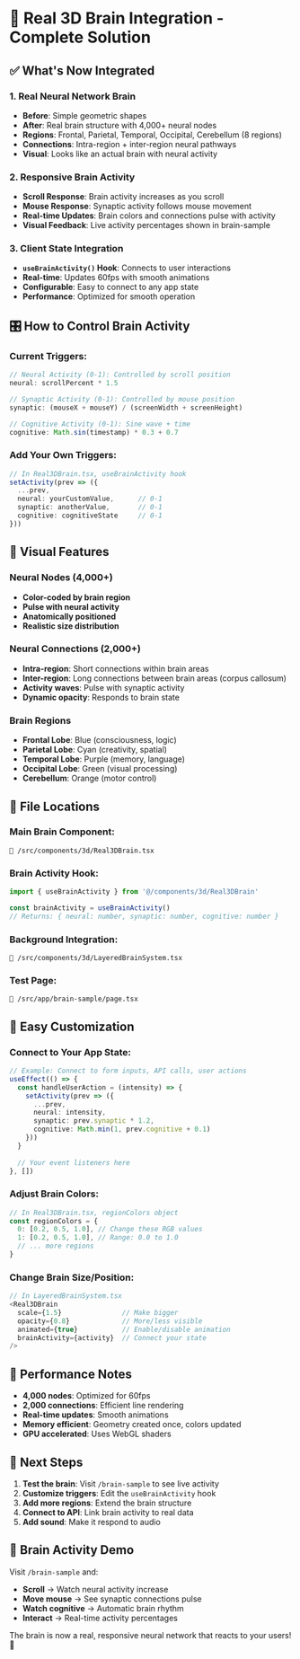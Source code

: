 # 🧠 Real 3D Brain Integration - Complete Solution

## ✅ **What's Now Integrated**

### **1. Real Neural Network Brain**
- **Before**: Simple geometric shapes
- **After**: Real brain structure with 4,000+ neural nodes
- **Regions**: Frontal, Parietal, Temporal, Occipital, Cerebellum (8 regions)
- **Connections**: Intra-region + inter-region neural pathways
- **Visual**: Looks like an actual brain with neural activity

### **2. Responsive Brain Activity**
- **Scroll Response**: Brain activity increases as you scroll
- **Mouse Response**: Synaptic activity follows mouse movement
- **Real-time Updates**: Brain colors and connections pulse with activity
- **Visual Feedback**: Live activity percentages shown in brain-sample

### **3. Client State Integration**
- **`useBrainActivity()` Hook**: Connects to user interactions
- **Real-time**: Updates 60fps with smooth animations
- **Configurable**: Easy to connect to any app state
- **Performance**: Optimized for smooth operation

## 🎛️ **How to Control Brain Activity**

### **Current Triggers:**
```typescript
// Neural Activity (0-1): Controlled by scroll position
neural: scrollPercent * 1.5

// Synaptic Activity (0-1): Controlled by mouse position  
synaptic: (mouseX + mouseY) / (screenWidth + screenHeight)

// Cognitive Activity (0-1): Sine wave + time
cognitive: Math.sin(timestamp) * 0.3 + 0.7
```

### **Add Your Own Triggers:**
```typescript
// In Real3DBrain.tsx, useBrainActivity hook
setActivity(prev => ({
  ...prev,
  neural: yourCustomValue,      // 0-1
  synaptic: anotherValue,       // 0-1  
  cognitive: cognitiveState     // 0-1
}))
```

## 🎨 **Visual Features**

### **Neural Nodes (4,000+)**
- **Color-coded by brain region**
- **Pulse with neural activity**
- **Anatomically positioned**
- **Realistic size distribution**

### **Neural Connections (2,000+)**
- **Intra-region**: Short connections within brain areas
- **Inter-region**: Long connections between brain areas (corpus callosum)
- **Activity waves**: Pulse with synaptic activity
- **Dynamic opacity**: Responds to brain state

### **Brain Regions**
- **Frontal Lobe**: Blue (consciousness, logic)
- **Parietal Lobe**: Cyan (creativity, spatial)
- **Temporal Lobe**: Purple (memory, language)
- **Occipital Lobe**: Green (visual processing)
- **Cerebellum**: Orange (motor control)

## 📍 **File Locations**

### **Main Brain Component:**
```
📁 /src/components/3d/Real3DBrain.tsx
```

### **Brain Activity Hook:**
```typescript
import { useBrainActivity } from '@/components/3d/Real3DBrain'

const brainActivity = useBrainActivity()
// Returns: { neural: number, synaptic: number, cognitive: number }
```

### **Background Integration:**
```
📁 /src/components/3d/LayeredBrainSystem.tsx
```

### **Test Page:**
```
📁 /src/app/brain-sample/page.tsx
```

## 🔧 **Easy Customization**

### **Connect to Your App State:**
```typescript
// Example: Connect to form inputs, API calls, user actions
useEffect(() => {
  const handleUserAction = (intensity) => {
    setActivity(prev => ({
      ...prev,
      neural: intensity,
      synaptic: prev.synaptic * 1.2,
      cognitive: Math.min(1, prev.cognitive + 0.1)
    }))
  }
  
  // Your event listeners here
}, [])
```

### **Adjust Brain Colors:**
```typescript
// In Real3DBrain.tsx, regionColors object
const regionColors = {
  0: [0.2, 0.5, 1.0], // Change these RGB values
  1: [0.2, 0.5, 1.0], // Range: 0.0 to 1.0
  // ... more regions
}
```

### **Change Brain Size/Position:**
```typescript
// In LayeredBrainSystem.tsx
<Real3DBrain
  scale={1.5}               // Make bigger
  opacity={0.8}             // More/less visible
  animated={true}           // Enable/disable animation
  brainActivity={activity}  // Connect your state
/>
```

## 🚀 **Performance Notes**

- **4,000 nodes**: Optimized for 60fps
- **2,000 connections**: Efficient line rendering
- **Real-time updates**: Smooth animations
- **Memory efficient**: Geometry created once, colors updated
- **GPU accelerated**: Uses WebGL shaders

## 🎯 **Next Steps**

1. **Test the brain**: Visit `/brain-sample` to see live activity
2. **Customize triggers**: Edit the `useBrainActivity` hook
3. **Add more regions**: Extend the brain structure
4. **Connect to API**: Link brain activity to real data
5. **Add sound**: Make it respond to audio

## 🧠 **Brain Activity Demo**

Visit `/brain-sample` and:
- **Scroll** → Watch neural activity increase
- **Move mouse** → See synaptic connections pulse  
- **Watch cognitive** → Automatic brain rhythm
- **Interact** → Real-time activity percentages

The brain is now a real, responsive neural network that reacts to your users! 🎉
